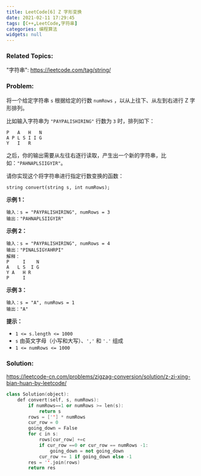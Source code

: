 ```yaml
---
title: LeetCode[6] Z 字形变换
date: 2021-02-11 17:29:45
tags: [C++,LeetCode,字符串]
categories: 编程算法
widgets: null
---
```


### Related Topics:

"字符串": https://leetcode.com/tag/string/

### Problem:

将一个给定字符串 `s` 根据给定的行数 `numRows` ，以从上往下、从左到右进行 Z 字形排列。

比如输入字符串为 `"PAYPALISHIRING"` 行数为 `3` 时，排列如下：

```
P   A   H   N
A P L S I I G
Y   I   R
```

之后，你的输出需要从左往右逐行读取，产生出一个新的字符串，比如：`"PAHNAPLSIIGYIR"`。

请你实现这个将字符串进行指定行数变换的函数：

```
string convert(string s, int numRows);
```

**示例 1：**

```
输入：s = "PAYPALISHIRING", numRows = 3
输出："PAHNAPLSIIGYIR"
```

**示例 2：**

```
输入：s = "PAYPALISHIRING", numRows = 4
输出："PINALSIGYAHRPI"
解释：
P     I    N
A   L S  I G
Y A   H R
P     I
```

**示例 3：**

```
输入：s = "A", numRows = 1
输出："A"
```

**提示：**

- `1 <= s.length <= 1000`
- `s` 由英文字母（小写和大写）、`','` 和 `'.'` 组成
- `1 <= numRows <= 1000`

<!--more-->

### Solution:

https://leetcode-cn.com/problems/zigzag-conversion/solution/z-zi-xing-bian-huan-by-leetcode/

```cpp
class Solution(object):
    def convert(self, s, numRows):
        if numRows==1 or numRows >= len(s):
            return s
        rows = [''] * numRows
        cur_row = 0
        going_down = False
        for c in s:
            rows[cur_row] +=c
            if cur_row ==0 or cur_row == numRows -1:
                going_down = not going_down
            cur_row += 1 if going_down else -1
        res = ''.join(rows)
        return res
```